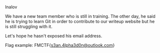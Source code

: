 Inalov

We have a new team member who is still in training. The other day, he said he is trying to learn Git in order to contribute to our writeup website but he is still struggling with it.

Let's hope he hasn't exposed his email address.

Flag example: FMCTF{s3an.4lpha3d0n@outlook.com}
